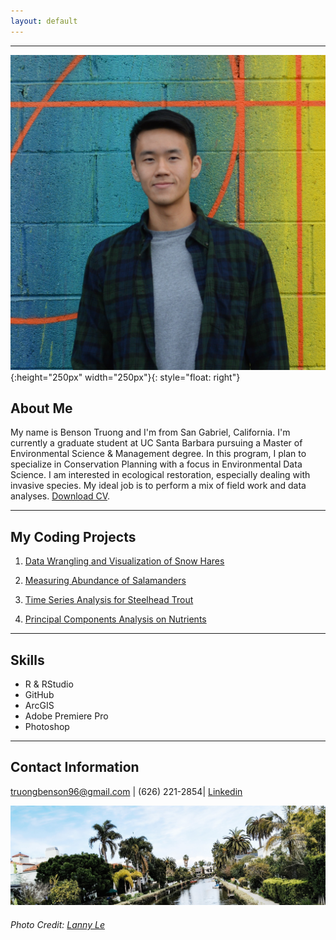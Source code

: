 ```yaml
---
layout: default
---
```


* * *

![](./media/profile_pic.jpg){:height="250px" width="250px"}{: style="float: right"}
## **About Me**

My name is Benson Truong and I'm from San Gabriel, California. I'm currently a graduate student at UC Santa Barbara pursuing a Master of Environmental Science & Management degree. In this program, I plan to specialize in Conservation Planning with a focus in Environmental Data Science. I am interested in ecological restoration, especially dealing with invasive species. My ideal job is to perform a mix of field work and data analyses. [Download CV](./cv.pdf).

* * *

## **My Coding Projects**

1. [Data Wrangling and Visualization of Snow Hares](./proj/snow_hares.html)

2. [Measuring Abundance of Salamanders](./proj/salamanders.html)

3. [Time Series Analysis for Steelhead Trout](./proj/ts_proj.html)

4. [Principal Components Analysis on Nutrients](./proj/nutrient.html)

* * *

## **Skills**

*   R & RStudio
*   GitHub
*   ArcGIS
*   Adobe Premiere Pro
*   Photoshop

* * *

## **Contact Information**

truongbenson96@gmail.com | (626) 221-2854| [Linkedin](https://www.linkedin.com/in/benson-truong-580570122/)

![](./media/landscape.jpg)

###### *Photo Credit:* [*Lanny Le*](https://vsco.co/lannyle/gallery)
